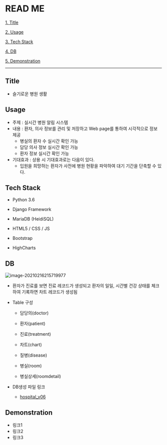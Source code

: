 # READ ME

[1. Title](#title)

[2. Usage](#usage)

[3. Tech Stack](#tech-stack)

[4. DB](#DB)

[5. Demonstration](#demonstration)

---



## Title

- 슬기로운 병원 생활



## Usage

- 주제 : 실시간 병원 알림 시스템
- 내용 : 환자, 의사 정보를 관리 및 저장하고 Web page를 통하여 시각적으로 정보 제공
  - 병실의 환자 수 실시간 확인 가능
  - 담당 의사 정보 실시간 확인 가능
  - 환자 정보 실시간 확인 가능
- 기대효과 : 상용 시 기대효과로는 다음이 있다.
  - 입원을 희망하는 환자가 사전에 병원 현황을 파악하여 대기 기간을 단축할 수 있다.



## Tech Stack

- Python 3.6
- Django Framework

- MariaDB (HeidiSQL)
- HTML5 / CSS / JS

- Bootstrap
- HighCharts



## DB

![image-20210216215719977](md-images\image-20210216215719977.png)

- 환자가 진료를 보면 진료 레코드가 생성되고 환자의 일일, 시간별 건강 상태를 체크하여 기록하면 차트 레코드가 생성됨

- Table 구성

  - 담당의(doctor)

  - 환자(patient)
  - 진료(treatment)
  - 차트(chart)
  - 질병(disease)
  - 병실(room)
  - 병실상세(roomdetail)

- DB생성 파일 링크
  - [hospital_v06](https://github.com/gioan92/hospital_management/hospital_v06.sql)









## Demonstration

- 링크1
- 링크2
- 링크3
